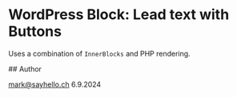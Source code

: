 # WordPress Block: Lead text with Buttons

Uses a combination of `InnerBlocks` and PHP rendering.

## Author

mark@sayhello.ch 6.9.2024
